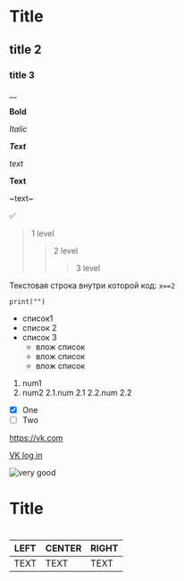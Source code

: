 #  Title

## title 2

### title 3

__

**Bold**

*Italic*

***Text***

_text_

__Text__

~text~

:white_check_mark:

> 1 level
>> 2 level
>>> 3 level

Текстовая строка внутри которой код:
`x==2`

```
print("")
```

- список1
- список 2
- список 3
  - влож список
   - влож список
    - влож список
    
    
1. num1
2. num2
  2.1.num 2.1
  2.2.num 2.2
 
 
- [X] One
- [ ] Two

https://vk.com

[VK log in](https://vk.com)

![very good](https://sun9-13.userapi.com/impg/NVGJI6dR4AZKmUeiJI4Ju3THehoZYSu5FKHW4A/fDOOlLdlDj8.jpg?size=604x604&quality=95&sign=e35b85a7ed50f1482e3c9323f7823fa6&type=album, "xcode")

<h1>Title<h1>

| LEFT | CENTER | RIGHT |
|------|--------|-------|
 TEXT  | TEXT   | TEXT  |
